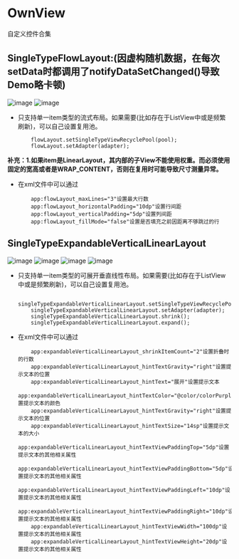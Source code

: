 # OwnView
自定义控件合集


## SingleTypeFlowLayout:(因虚构随机数据，在每次setData时都调用了notifyDataSetChanged()导致Demo略卡顿)
![image](https://github.com/OwnLeiX/OwnView/blob/master/exampleImages/SingleTypeFlowLayout.png)
![image](https://github.com/OwnLeiX/OwnView/blob/master/exampleImages/SingleTypeFlowLayout2.png)
* 只支持单一item类型的流式布局。如果需要(比如存在于ListView中或是频繁刷新)，可以自己设置复用池。

          flowLayout.setSingleTypeViewRecyclePool(pool);
          flowLayout.setAdapter(adapter);


**补充：1.如果item是LinearLayout，其内部的子View不能使用权重。而必须使用固定的宽高或者是WRAP_CONTENT，否则在复用时可能导致尺寸测量异常。**


* 在xml文件中可以通过 

          app:flowLayout_maxLines="3"设置最大行数
          app:flowLayout_horizontalPadding="10dp"设置行间距
          app:flowLayout_verticalPadding="5dp"设置列间距
          app:flowLayout_fillMode="false"设置是否填充之前因距离不够跳过的行


## SingleTypeExpandableVerticalLinearLayout
![image](https://github.com/OwnLeiX/OwnView/blob/master/exampleImages/SingleTypeExpandableVerticalLinearLayout1.png)
![image](https://github.com/OwnLeiX/OwnView/blob/master/exampleImages/SingleTypeExpandableVerticalLinearLayout2.png)
![image](https://github.com/OwnLeiX/OwnView/blob/master/exampleImages/SingleTypeExpandableVerticalLinearLayout3.png)
![image](https://github.com/OwnLeiX/OwnView/blob/master/exampleImages/SingleTypeExpandableVerticalLinearLayout4.png)
* 只支持单一item类型的可展开垂直线性布局。如果需要(比如存在于ListView中或是频繁刷新)，可以自己设置复用池。

          singleTypeExpandableVerticalLinearLayout.setSingleTypeViewRecyclePool(pool);
          singleTypeExpandableVerticalLinearLayout.setAdapter(adapter);
          singleTypeExpandableVerticalLinearLayout.shrink();
          singleTypeExpandableVerticalLinearLayout.expand();

* 在xml文件中可以通过

          app:expandableVerticalLinearLayout_shrinkItemCount="2"设置折叠时的行数
          app:expandableVerticalLinearLayout_hintTextGravity="right"设置提示文本的位置
          app:expandableVerticalLinearLayout_hintText="展开"设置提示文本
          app:expandableVerticalLinearLayout_hintTextColor="@color/colorPurple"设置提示文本的颜色
          app:expandableVerticalLinearLayout_hintTextGravity="right"设置提示文本的位置
          app:expandableVerticalLinearLayout_hintTextSize="14sp"设置提示文本的大小
          app:expandableVerticalLinearLayout_hintTextViewPaddingTop="5dp"设置提示文本的其他相关属性
          app:expandableVerticalLinearLayout_hintTextViewPaddingBottom="5dp"设置提示文本的其他相关属性
          app:expandableVerticalLinearLayout_hintTextViewPaddingLeft="10dp"设置提示文本的其他相关属性
          app:expandableVerticalLinearLayout_hintTextViewPaddingRight="10dp"设置提示文本的其他相关属性
          app:expandableVerticalLinearLayout_hintTextViewWidth="100dp"设置提示文本的其他相关属性
          app:expandableVerticalLinearLayout_hintTextViewHeight="20dp"设置提示文本的其他相关属性
